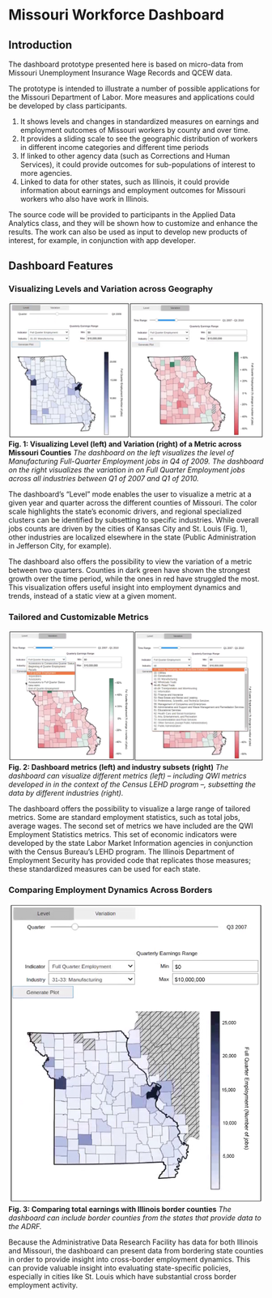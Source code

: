 # Missouri Workforce Dashboard

## Introduction
The dashboard prototype presented here is based on micro-data from Missouri Unemployment Insurance Wage Records and QCEW data.

The prototype is intended to illustrate a number of possible applications for the Missouri Department of Labor. More measures and applications could be developed by class participants.
1. It shows levels and changes in standardized measures on earnings and employment outcomes of Missouri workers by county and over time.
1. It provides a sliding scale to see the geographic distribution of workers in different income categories and different time periods
1. If linked to other agency data (such as Corrections and Human Services), it could provide outcomes for sub-populations of interest to more agencies.
1. Linked to data for other states, such as Illinois, it could provide information about earnings and employment outcomes for Missouri workers who also have work in Illinois.

The source code will be provided to participants in the Applied Data Analytics class, and they will be shown how to customize and enhance the results. The work can also be used as input to develop new products of interest, for example, in conjunction with app developer.

## Dashboard Features

### Visualizing Levels and Variation across Geography

![Figure 1](images/Picture1.png)
__Fig. 1: Visualizing Level (left) and Variation (right) of a Metric across Missouri Counties__
*The dashboard on the left visualizes the level of Manufacturing Full-Quarter Employment jobs in Q4 of 2009. The dashboard on the right visualizes the variation in on Full Quarter Employment jobs across all industries between Q1 of 2007 and Q1 of 2010.*

The dashboard’s “Level” mode enables the user to visualize a metric at a given year and quarter across the different counties of Missouri. The color scale highlights the state’s economic drivers, and regional specialized clusters can be identified by subsetting to specific industries. While overall jobs counts are driven by the cities of Kansas City and St. Louis (Fig. 1), other industries are localized elsewhere in the state (Public Administration in Jefferson City, for example).

The dashboard also offers the possibility to view the variation of a metric between two quarters. Counties in dark green have shown the strongest growth over the time period, while the ones in red have struggled the most. This visualization offers useful insight into employment dynamics and trends, instead of a static view at a given moment.

### Tailored and Customizable Metrics

![Figure 2](images/Picture2.png)
__Fig. 2: Dashboard metrics (left) and industry subsets (right)__
*The dashboard can visualize different metrics (left) – including QWI metrics developed in in the context of the Census LEHD program –, subsetting the data by different industries (right).*

The dashboard offers the possibility to visualize a large range of tailored metrics. Some are standard employment statistics, such as total jobs, average wages. The second set of metrics we have included are the QWI Employment Statistics metrics. This set of economic indicators were developed by the state Labor Market Information agencies in conjunction with the Census Bureau’s LEHD program. The Illinois Department of Employment Security has provided code that replicates those measures; these standardized measures can be used for each state.

### Comparing Employment Dynamics Across Borders

![Figure 3](images/Picture3.png)
__Fig. 3: Comparing total earnings with Illinois border counties__
*The dashboard can include border counties from the states that provide data to the ADRF.*

Because the Administrative Data Research Facility has data for both Illinois and Missouri, the dashboard can present data from bordering state counties in order to provide insight into cross-border employment dynamics. This can provide valuable insight into evaluating state-specific policies, especially in cities like St. Louis which have substantial cross border employment activity.
